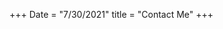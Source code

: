 +++
Date = "7/30/2021"
title = "Contact Me"
+++

<form name="contact" method="post" data-netlify-recaptcha="true" netlify-honeypot="bot-field" data-netlify="true">
  <p style="visibility: hidden">
    <label>"Dont Fill This Out If You're Human:" </label><input name="bot-field/"
  </p>
  <label for="fname">First Name</label>
  <br>
    <input type="text" id="fname" name"fisrtname" placeholder="Your first name..">
  <br>
  <br>
   <label for="lname">Last Name</label>
  <br>
    <input type="text" id="lname" name"lastname" placeholder="Your last name..">
  <br>
  <br>
   <label for="email">Email</label>
  <br>
    <input type="text" id="email" name"email" placeholder="email@example.com">
  <br>
  <br>
    <label for="message">Message</label>
     <textarea id="message" name"message" placeholder="Write something interesting!" style="height:200px"</textarea>
  <br>
  <br>
   <input type="submit" value="Submit" style="">
  
</form>

